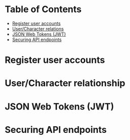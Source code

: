 # Table of Contents
- [Register user accounts](#register-user-accounts)
- [User/Character relations](#usercharacter-relationship)
- [JSON Web Tokens (JWT)](#json-web-tokens-jwt)
- [Securing API endpoints](#securing-api-endpoints)

# Register user accounts

# User/Character relationship

# JSON Web Tokens (JWT)

# Securing API endpoints